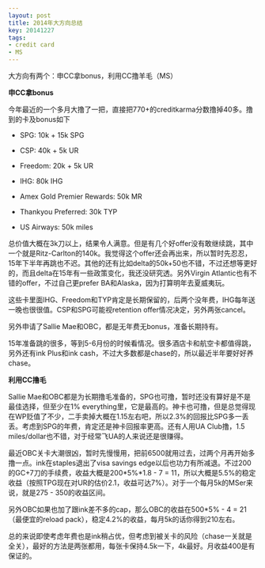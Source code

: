 ```yaml
---
layout: post
title: 2014年大方向总结
key: 20141227
tags:
- credit card
- MS
---
```


大方向有两个：申CC拿bonus，利用CC撸羊毛（MS）


**申CC拿bonus**


今年最近的一个多月大撸了一把，直接把770+的creditkarma分数撸掉40多。撸到的卡及bonus如下

- SPG: 10k + 15k SPG

- CSP: 40k + 5k UR

- Freedom: 20k + 5k UR

- IHG: 80k IHG

- Amex Gold Premier Rewards: 50k MR

- Thankyou Preferred: 30k TYP

- US Airways: 50k miles

总价值大概在3k刀以上，结果令人满意。但是有几个好offer没有敢继续跳，其中一个就是Ritz-Carlton的140k。我觉得这个offer还会再出来，所以暂时先忍忍，15年下半年再跳也不迟。其他的还有比如delta的50k+50也不错，不过还想等更好的，而且delta在15年有一些政策变化，我还没研究透。另外Virgin Atlantic也有不错的offer，不过自己更prefer BA和Alaska，因为打算明年去夏威夷玩。

这些卡里面IHG、Freedom和TYP肯定是长期保留的，后两个没年费，IHG每年送一晚也很很值。CSP和SPG可能视retention offer情况决定，另外两张cancel。

另外申请了Sallie Mae和OBC，都是无年费无bonus，准备长期持有。

15年准备跳的很多，等到5-6月份的时候看情况。很多酒店卡和航空卡都值得跳，另外还有ink Plus和ink cash，不过大多数都是chase的，所以最近半年要好好养chase。


**利用CC撸毛**


Sallie Mae和OBC都是为长期撸毛准备的，SPG也可撸，暂时还没有算好是不是最佳选择，但至少在1% everything里，它是最高的。神卡也可撸，但是总觉得现在WP贬值了不少，二手卖掉大概在1.15左右吧，所以2.3%的回报比SPG多一丢丢。考虑到SPG的年费，肯定还是神卡回报率更高。还有人用UA Club撸，1.5 miles/dollar也不错，对于经常飞UA的人来说还是很赚得。

最近OBC关卡大潮很凶，暂时先慢慢用，把前6500就用过去，过两个月再开始多撸一点。ink在staples退出了visa savings edge以后也功力有所减退。不过200的GC+7刀的手续费，收益大概是200*5%*1.8 - 7 = 11，所以大概是5.5%的稳定收益（按照TPG现在对UR的估价2.1，收益可达7%）。对于一个每月5k的MSer来说，就是275 - 350的收益区间。

另外OBC如果也加了跟ink差不多的cap，那么OBC的收益在500*5% - 4 = 21（最便宜的reload pack），稳定4.2%的收益，每月5k的话你得到210左右。

总的来说即使考虑年费也是ink稍占优，但考虑到被关卡的风险（chase一关就是全关），最好的方法是两张都用，每张卡保持4.5k一下，4k最好。月收益400是有保证的。